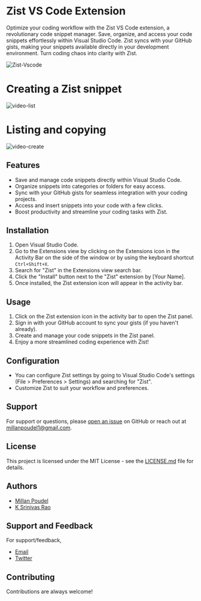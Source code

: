 # Zist VS Code Extension

Optimize your coding workflow with the Zist VS Code extension, a revolutionary code snippet manager. Save, organize, and access your code snippets effortlessly within Visual Studio Code. Zist syncs with your GitHub gists, making your snippets available directly in your development environment. Turn coding chaos into clarity with Zist.

![Zist-Vscode](https://github.com/vortexnet/zist-vscode/assets/23433891/f8496c0f-51d7-4149-869a-c661ca112ede)

# Creating a Zist snippet
![video-list](https://github.com/vortexnet/zist-vscode/assets/23433891/5dd53c69-1c49-4e46-b2e4-48f50a72a3ea)

# Listing and copying
![video-create](https://github.com/vortexnet/zist-vscode/assets/23433891/9f8acb8d-6c92-47e7-95f7-19e02a4aea83)


## Features


- Save and manage code snippets directly within Visual Studio Code.
- Organize snippets into categories or folders for easy access.
- Sync with your GitHub gists for seamless integration with your coding projects.
- Access and insert snippets into your code with a few clicks.
- Boost productivity and streamline your coding tasks with Zist.

## Installation

1. Open Visual Studio Code.
2. Go to the Extensions view by clicking on the Extensions icon in the Activity Bar on the side of the window or by using the keyboard shortcut `Ctrl+Shift+X`.
3. Search for "Zist" in the Extensions view search bar.
4. Click the "Install" button next to the "Zist" extension by [Your Name].
5. Once installed, the Zist extension icon will appear in the activity bar.

## Usage

1. Click on the Zist extension icon in the activity bar to open the Zist panel.
2. Sign in with your GitHub account to sync your gists (if you haven't already).
3. Create and manage your code snippets in the Zist panel.
6. Enjoy a more streamlined coding experience with Zist!

## Configuration

- You can configure Zist settings by going to Visual Studio Code's settings (File > Preferences > Settings) and searching for "Zist".
- Customize Zist to suit your workflow and preferences.

## Support

For support or questions, please [open an issue](https://github.com/vortexnet/zist-vscode/issues/new) on GitHub or reach out at [millanpoudel1@gmail.com](mailto:millanpoudel1@gmail.com).

## License

This project is licensed under the MIT License - see the [LICENSE.md](LICENSE.md) file for details.

## Authors

- [Millan Poudel](https://github.com/MillanSharma)
- [K Srinivas Rao](https://github.com/hellskater)

## Support and Feedback

For support/feedback, 
- [Email](mailto:millanpoudel1@gmail.com)
- [Twitter](https://twitter.com/PoudelMillan)

## Contributing

Contributions are always welcome!
